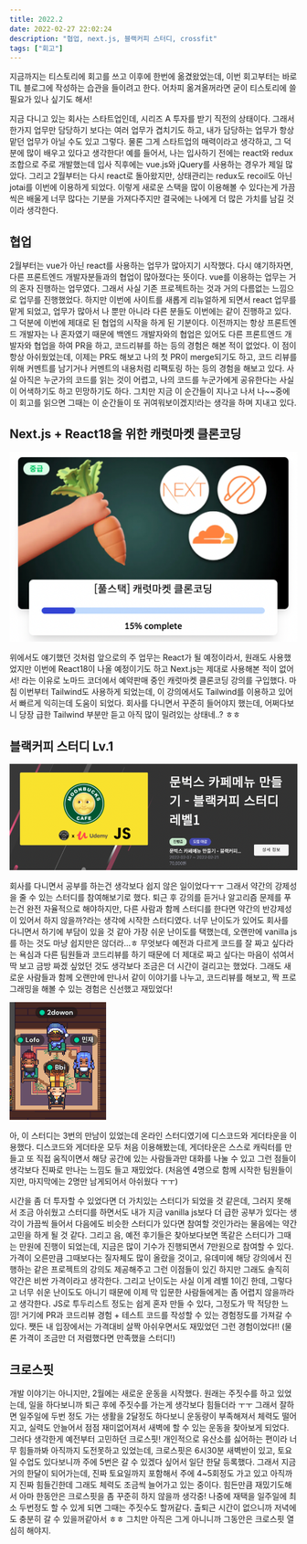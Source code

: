 ```yaml
---
title: 2022.2
date: 2022-02-27 22:02:24
description: "협업, next.js, 블랙커피 스터디, crossfit"
tags: ["회고"]
---
```


지금까지는 티스토리에 회고를 쓰고 이후에 한번에 옮겼왔었는데, 이번 회고부터는 바로 TIL 블로그에 작성하는 습관을 들이려고 한다. 어차피 옮겨올꺼라면 굳이 티스토리에 쓸 필요가 있나 싶기도 해서!

지금 다니고 있는 회사는 스타트업인데, 시리즈 A 투자를 받기 직전의 상태이다. 그래서 한가지 업무만 담당하기 보다는 여러 업무가 겹치기도 하고, 내가 담당하는 업무가 항상 맡던 업무가 아닐 수도 있고 그렇다. 물론 그게 스타트업의 매력이라고 생각하고, 그 덕분에 많이 배우고 있다고 생각한다! 예를 들어서, 나는 입사하기 전에는 react와 redux 조합으로 주로 개발했는데 입사 직후에는 vue.js와 jQuery를 사용하는 경우가 제일 많았다. 그리고 2월부터는 다시 react로 돌아왔지만, 상태관리는 redux도 recoil도 아닌 jotai를 이번에 이용하게 되었다. 이렇게 새로운 스택을 많이 이용해볼 수 있다는게 가끔씩은 배울게 너무 많다는 기분을 가져다주지만 결국에는 나에게 더 많은 가치를 남길 것이라 생각한다.

## 협업

2월부터는 vue가 아닌 react를 사용하는 업무가 많아지기 시작했다. 다시 얘기하자면, 다른 프론트엔드 개발자분들과의 협업이 많아졌다는 뜻이다. vue를 이용하는 업무는 거의 혼자 진행하는 업무였다. 그래서 사실 기존 프로젝트하는 것과 거의 다름없는 느낌으로 업무를 진행했었다. 하지만 이번에 사이트를 새롭게 리뉴얼하게 되면서 react 업무를 맡게 되었고, 업무가 많아서 나 뿐만 아니라 다른 분들도 이번에는 같이 진행하고 있다. 그 덕분에 이번에 제대로 된 협업의 시작을 하게 된 기분이다. 이전까지는 항상 프론트엔드 개발자는 나 혼자였기 때문에 백엔드 개발자와의 협업은 있어도 다른 프론트엔드 개발자와 협업을 하여 PR을 하고, 코드리뷰를 하는 등의 경험은 해본 적이 없었다. 이 점이 항상 아쉬웠었는데, 이제는 PR도 해보고 나의 첫 PR이 merge되기도 하고, 코드 리뷰를 위해 커멘트를 남기거나 커멘트의 내용처럼 리팩토링 하는 등의 경험을 해보고 있다. 사실 아직은 누군가의 코드를 읽는 것이 어렵고, 나의 코드를 누군가에게 공유한다는 사실이 어색하기도 하고 민망하기도 하다. 그치만 지금 이 순간들이 지나고 나서 나~~중에 이 회고를 읽으면 그때는 이 순간들이 또 귀여워보이겠지!라는 생각을 하며 지내고 있다.

## Next.js + React18을 위한 캐럿마켓 클론코딩

![img1](./images/202202-1.png)

위에서도 얘기했던 것처럼 앞으로의 주 업무는 React가 될 예정이라서, 원래도 사용했었지만 이번에 React18이 나올 예정이기도 하고 Next.js는 제대로 사용해본 적이 없어서! 라는 이유로 노마드 코더에서 예약판매 중인 캐럿마켓 클론코딩 강의를 구입했다. 마침 이번부터 Tailwind도 사용하게 되었는데, 이 강의에서도 Tailwind를 이용하고 있어서 빠르게 익히는데 도움이 되었다. 회사를 다니면서 꾸준히 들어야지 했는데, 어쩌다보니 당장 급한 Tailwind 부분만 듣고 아직 많이 밀려있는 상태네..? ㅎㅎ

## 블랙커피 스터디 Lv.1

![img2](./images/202202-2.png)

회사를 다니면서 공부를 하는건 생각보다 쉽지 않은 일이었다ㅜㅜ 그래서 약간의 강제성을 줄 수 있는 스터디를 참여해보기로 했다. 퇴근 후 강의를 듣거나 알고리즘 문제를 푸는건 완전 자율적으로 해야하지만, 다른 사람과 함께 스터디를 한다면 약간의 반강제성이 있어서 하지 않을까?라는 생각에 시작한 스터디였다. 너무 난이도가 있어도 회사를 다니면서 하기에 부담이 있을 것 같아 가장 쉬운 난이도를 택했는데, 오랜만에 vanilla js를 하는 것도 마냥 쉽지만은 않더라...ㅎ 무엇보다 예전과 다르게 코드를 잘 짜고 싶다라는 욕심과 다른 팀원들과 코드리뷰를 하기 때문에 더 제대로 짜고 싶다는 마음이 섞여서 딱 보고 금방 짜겠 싶었던 것도 생각보다 조금은 더 시간이 걸리고는 했었다. 그래도 새로운 사람들과 함께 오랜만에 만나서 같이 이야기를 나누고, 코드리뷰를 해보고, 짝 프로그래밍을 해볼 수 있는 경험은 신선했고 재밌었다!

![img3](./images/202202-3.png)

아, 이 스터디는 3번의 만남이 있었는데 온라인 스터디였기에 디스코드와 게더타운을 이용했다. 디스코드와 게더타운 모두 처음 이용해봤는데, 게더타운은 스스로 캐릭터를 만들고 또 직접 움직이면서 해당 공간에 있는 사람들과만 대화를 나눌 수 있고 그런 점들이 생각보다 진짜로 만나는 느낌도 들고 재밌었다. (처음엔 4명으로 함께 시작한 팀원들이지만, 마지막에는 2명만 남게되어서 아쉬웠다 ㅜㅜ)

시간을 좀 더 투자할 수 있었다면 더 가치있는 스터디가 되었을 것 같은데, 그러지 못해서 조금 아쉬웠고 스터디를 하면서도 내가 지금 vanilla js보다 더 급한 공부가 있다는 생각이 가끔씩 들어서 다음에도 비슷한 스터디가 있다면 참여할 것인가라는 물음에는 약간 고민을 하게 될 것 같다. 그리고 음, 예전 후기들은 찾아보다보면 똑같은 스터디가 그때는 만원에 진행이 되었는데, 지금은 많이 기수가 진행되면서 7만원으로 참여할 수 있다. 가격이 오른만큼 그때보다는 질자체도 많이 올랐을 것이고, 유데미에 해당 강의에서 진행하는 같은 프로젝트의 강의도 제공해주고 그런 이점들이 있긴 하지만 그래도 솔직히 약간은 비싼 가격이라고 생각한다. 그리고 난이도는 사실 이게 레벨 1이긴 한데, 그렇다고 너무 쉬운 난이도도 아니기 때문에 이제 막 입문한 사람들에게는 좀 어렵지 않을까라고 생각한다. JS로 투두리스트 정도는 쉽게 혼자 만들 수 있다, 그정도가 딱 적당한 느낌! 거기에 PR과 코드리뷰 경험 + 테스트 코드를 작성할 수 있는 경험정도를 가져갈 수 있다. 쨋든 내 입장에서는 가격대비 살짝 아쉬우면서도 재밌었던 그런 경험이었다!! (물론 가격이 조금만 더 저렴했다면 만족했을 스터디!)

## 크로스핏

개발 이야기는 아니지만, 2월에는 새로운 운동을 시작했다. 원래는 주짓수를 하고 있었는데, 일을 하다보니까 퇴근 후에 주짓수를 가는게 생각보다 힘들더라 ㅜㅜ 그래서 잘하면 일주일에 두번 정도 가는 생활을 2달정도 하다보니 운동량이 부족해져서 체력도 떨어지고, 실력도 안늘어서 점점 재미없어져서 새벽에 할 수 있는 운동을 찾아보게 되었다. 그러다 생각한게 예전부터 고민하던 크로스핏! 개인적으로 유산소를 싫어하는 편이라 너무 힘들까봐 아직까지 도전못하고 있었는데, 크로스핏은 6시30분 새벽반이 있고, 토요일 수업도 있다보니까 주에 5번은 갈 수 있겠다 싶어서 일단 한달 등록했다. 그래서 지금 거의 한달이 되어가는데, 진짜 토요일까지 포함해서 주에 4~5회정도 가고 있고 아직까지 진짜 힘들긴한데 그래도 체력도 조금씩 늘어가고 있는 중이다. 힘든만큼 재밌기도해서 아마 한동안은 크로스핏을 좀 꾸준히 하지 않을까 생각중! 나중에 재택을 일주일에 최소 두번정도 할 수 있게 되면 그때는 주짓수도 할꺼같다. 출퇴근 시간이 없으니까 저녁에도 충분히 갈 수 있을꺼같아서 ㅎㅎ 그치만 아직은 그게 아니니까 그동안은 크로스핏 열심히 해야지.
